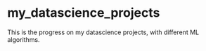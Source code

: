 # my_datascience_projects
This is the progress on my datascience projects, with different ML algorithms.
